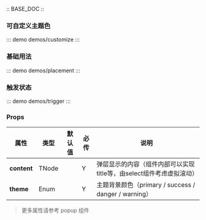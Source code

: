 :: BASE_DOC ::

### 可自定义主题色
::: demo demos/customize 
:::

### 基础用法
::: demo demos/placement 
:::

### 触发状态
::: demo demos/trigger 
:::

### Props

| 属性 | 类型| 默认值| 必传| 说明|
|-----|-----|-----|-----|-----|
|**content** |TNode| | Y| 弹层显示的内容（组件内部可以实现title等，由select组件考虑虚拟滚动）|
|**theme** |Enum| | Y| 主题背景颜色（primary / success / danger / warning）|

> 更多属性请参考 popup 组件
